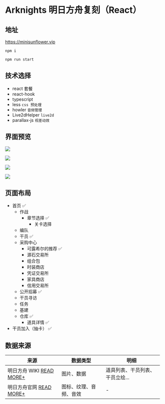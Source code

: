 # Arknights 明日方舟复刻（React）

## 地址

https://minisunflower.vip

```node
npm i
```

```node
npm run start
```

## 技术选择

- react 套餐
- react-hook
- typescript
- less `css 预处理`
- howler `音频管理`
- Live2dHelper `live2d`
- parallax-js `视差动效`

## 界面预览

![](https://imgkr.cn-bj.ufileos.com/61dc04ca-e41a-4634-b1a4-adf812b81ff7.png)

![](https://imgkr.cn-bj.ufileos.com/f3795716-22e5-4a66-8436-05a5f8ff6cd4.png)

![](https://imgkr.cn-bj.ufileos.com/9f721f39-e16c-4a35-92fe-a88009d7ce8f.png)

![](https://imgkr.cn-bj.ufileos.com/af0a1ee7-5a05-4127-951a-291b766240c0.png)

## 页面布局

- 首页 ✅
  - 作战
    - 章节选择 ✅
      - 关卡选择
  - 编队
  - 干员 ✅
  - 采购中心
    - 可露希尔的推荐 ✅
    - 源石交易所
    - 组合包
    - 时装商店
    - 凭证交易所
    - 家具商店
    - 信用交易所
  - 公开招募 ✅
  - 干员寻访
  - 任务
  - 基建
  - 仓库 ✅
    - 道具详情 ✅
- 干员加入（抽卡） ✅

## 数据来源

| 来源                                                              | 数据类型               | 明细                            |
| ----------------------------------------------------------------- | ---------------------- | ------------------------------- |
| 明日方舟 WIKI [READ MORE+](http://prts.wiki/w/%E9%A6%96%E9%A1%B5) | 图片、数据             | 道具列表、干员列表、干员立绘... |
| 明日方舟官网 [READ MORE+](https://ak.hypergryph.com/)             | 图标、纹理、音频、音效 | -                               |
